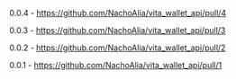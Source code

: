 0.0.4
	- https://github.com/NachoAlia/vita_wallet_api/pull/4

0.0.3
	- https://github.com/NachoAlia/vita_wallet_api/pull/3

0.0.2
	- https://github.com/NachoAlia/vita_wallet_api/pull/2

0.0.1
	- https://github.com/NachoAlia/vita_wallet_api/pull/1
